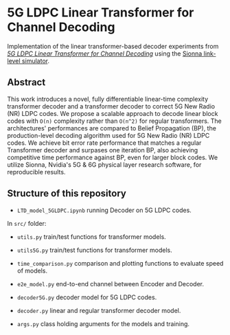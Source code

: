 # 5G LDPC Linear Transformer for Channel Decoding
Implementation of the linear transformer-based decoder experiments from
[*5G LDPC Linear Transformer for Channel Decoding*](link) using the
[Sionna link-level simulator](https://nvlabs.github.io/sionna/).

## Abstract
This work introduces a novel, fully differentiable linear-time complexity transformer decoder and a transformer decoder to correct 5G New Radio (NR) LDPC codes. We propose a scalable approach to decode linear block codes with `O(n)` complexity rather than `O(n^2)` for regular transformers. The architectures' performances are compared to Belief Propagation (BP), the production-level decoding algorithm used for 5G New Radio (NR) LDPC codes. We achieve bit error rate performance that matches a regular Transformer decoder and surpases one iteration BP, also achieving competitive time performance against BP, even for larger block codes. We utilize Sionna, Nvidia's 5G \& 6G physical layer research software, for reproducible results.

## Structure of this repository

- `LTD_model_5GLDPC.ipynb` running Decoder on 5G LDPC codes.

In `src/` folder: 
- `utils.py` train/test functions for transformer models.
- `utils5G.py` train/test functions for transformer models.
- `time_comparison.py` comparison and plotting functions to evaluate speed of models.
  
- `e2e_model.py` end-to-end channel between Encoder and Decoder.
- `decoder5G.py` decoder model for 5G LDPC codes.
- `decoder.py` linear and regular transformer decoder model.

- `args.py` class holding arguments for the models and training.
